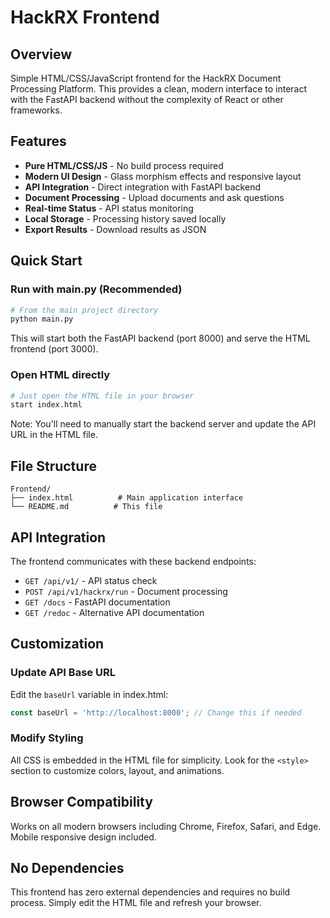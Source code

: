 # HackRX Frontend

## Overview
Simple HTML/CSS/JavaScript frontend for the HackRX Document Processing Platform. This provides a clean, modern interface to interact with the FastAPI backend without the complexity of React or other frameworks.

## Features
- **Pure HTML/CSS/JS** - No build process required
- **Modern UI Design** - Glass morphism effects and responsive layout
- **API Integration** - Direct integration with FastAPI backend
- **Document Processing** - Upload documents and ask questions
- **Real-time Status** - API status monitoring
- **Local Storage** - Processing history saved locally
- **Export Results** - Download results as JSON

## Quick Start

### Run with main.py (Recommended)
```bash
# From the main project directory
python main.py
```
This will start both the FastAPI backend (port 8000) and serve the HTML frontend (port 3000).

### Open HTML directly
```bash
# Just open the HTML file in your browser
start index.html
```
Note: You'll need to manually start the backend server and update the API URL in the HTML file.

## File Structure
```
Frontend/
├── index.html          # Main application interface
└── README.md          # This file
```

## API Integration
The frontend communicates with these backend endpoints:
- `GET /api/v1/` - API status check
- `POST /api/v1/hackrx/run` - Document processing
- `GET /docs` - FastAPI documentation
- `GET /redoc` - Alternative API documentation

## Customization

### Update API Base URL
Edit the `baseUrl` variable in index.html:
```javascript
const baseUrl = 'http://localhost:8000'; // Change this if needed
```

### Modify Styling
All CSS is embedded in the HTML file for simplicity. Look for the `<style>` section to customize colors, layout, and animations.

## Browser Compatibility
Works on all modern browsers including Chrome, Firefox, Safari, and Edge. Mobile responsive design included.

## No Dependencies
This frontend has zero external dependencies and requires no build process. Simply edit the HTML file and refresh your browser.
